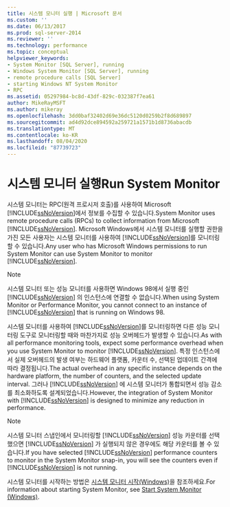 ```yaml
---
title: 시스템 모니터 실행 | Microsoft 문서
ms.custom: ''
ms.date: 06/13/2017
ms.prod: sql-server-2014
ms.reviewer: ''
ms.technology: performance
ms.topic: conceptual
helpviewer_keywords:
- System Monitor [SQL Server], running
- Windows System Monitor [SQL Server], running
- remote procedure calls [SQL Server]
- starting Windows NT System Monitor
- RPC
ms.assetid: 05297984-bc8d-43df-829c-032387f7ea61
author: MikeRayMSFT
ms.author: mikeray
ms.openlocfilehash: 3dd0baf32402d69e36dc5120d0259b2f8d689897
ms.sourcegitcommit: ad4d92dce894592a259721a1571b1d8736abacdb
ms.translationtype: MT
ms.contentlocale: ko-KR
ms.lasthandoff: 08/04/2020
ms.locfileid: "87739723"
---
```

# <a name="run-system-monitor"></a><span data-ttu-id="05088-102">시스템 모니터 실행</span><span class="sxs-lookup"><span data-stu-id="05088-102">Run System Monitor</span></span>
  <span data-ttu-id="05088-103">시스템 모니터는 RPC(원격 프로시저 호출)를 사용하여 Microsoft [!INCLUDE[ssNoVersion](../../includes/ssnoversion-md.md)]에서 정보를 수집할 수 있습니다.</span><span class="sxs-lookup"><span data-stu-id="05088-103">System Monitor uses remote procedure calls (RPCs) to collect information from Microsoft [!INCLUDE[ssNoVersion](../../includes/ssnoversion-md.md)].</span></span> <span data-ttu-id="05088-104">Microsoft Windows에서 시스템 모니터를 실행할 권한을 가진 모든 사용자는 시스템 모니터를 사용하여 [!INCLUDE[ssNoVersion](../../includes/ssnoversion-md.md)]를 모니터링할 수 있습니다.</span><span class="sxs-lookup"><span data-stu-id="05088-104">Any user who has Microsoft Windows permissions to run System Monitor can use System Monitor to monitor [!INCLUDE[ssNoVersion](../../includes/ssnoversion-md.md)].</span></span>  
  
> [!NOTE]  
>  <span data-ttu-id="05088-105">시스템 모니터 또는 성능 모니터를 사용하면 Windows 98에서 실행 중인 [!INCLUDE[ssNoVersion](../../includes/ssnoversion-md.md)] 의 인스턴스에 연결할 수 없습니다.</span><span class="sxs-lookup"><span data-stu-id="05088-105">When using System Monitor or Performance Monitor, you cannot connect to an instance of [!INCLUDE[ssNoVersion](../../includes/ssnoversion-md.md)] that is running on Windows 98.</span></span>  
  
 <span data-ttu-id="05088-106">시스템 모니터를 사용하여 [!INCLUDE[ssNoVersion](../../includes/ssnoversion-md.md)]를 모니터링하면 다른 성능 모니터링 도구로 모니터링할 때와 마찬가지로 성능 오버헤드가 발생할 수 있습니다.</span><span class="sxs-lookup"><span data-stu-id="05088-106">As with all performance monitoring tools, expect some performance overhead when you use System Monitor to monitor [!INCLUDE[ssNoVersion](../../includes/ssnoversion-md.md)].</span></span> <span data-ttu-id="05088-107">특정 인스턴스에서 실제 오버헤드의 발생 여부는 하드웨어 플랫폼, 카운터 수, 선택된 업데이트 간격에 따라 결정됩니다.</span><span class="sxs-lookup"><span data-stu-id="05088-107">The actual overhead in any specific instance depends on the hardware platform, the number of counters, and the selected update interval.</span></span> <span data-ttu-id="05088-108">그러나 [!INCLUDE[ssNoVersion](../../includes/ssnoversion-md.md)] 에 시스템 모니터가 통합되면서 성능 감소를 최소화하도록 설계되었습니다.</span><span class="sxs-lookup"><span data-stu-id="05088-108">However, the integration of System Monitor with [!INCLUDE[ssNoVersion](../../includes/ssnoversion-md.md)] is designed to minimize any reduction in performance.</span></span>  
  
> [!NOTE]  
>  <span data-ttu-id="05088-109">시스템 모니터 스냅인에서 모니터링할 [!INCLUDE[ssNoVersion](../../includes/ssnoversion-md.md)] 성능 카운터를 선택했으면 [!INCLUDE[ssNoVersion](../../includes/ssnoversion-md.md)] 가 실행되지 않은 경우에도 해당 카운터를 볼 수 있습니다.</span><span class="sxs-lookup"><span data-stu-id="05088-109">If you have selected [!INCLUDE[ssNoVersion](../../includes/ssnoversion-md.md)] performance counters to monitor in the System Monitor snap-in, you will see the counters even if [!INCLUDE[ssNoVersion](../../includes/ssnoversion-md.md)] is not running.</span></span>  
  
 <span data-ttu-id="05088-110">시스템 모니터를 시작하는 방법은 [시스템 모니터 시작&#40;Windows&#41;](../performance/start-system-monitor-windows.md)을 참조하세요.</span><span class="sxs-lookup"><span data-stu-id="05088-110">For information about starting System Monitor, see [Start System Monitor &#40;Windows&#41;](../performance/start-system-monitor-windows.md).</span></span>  
  
  

